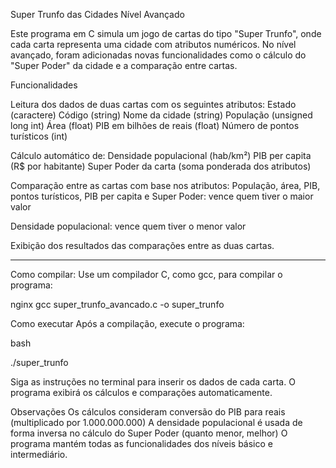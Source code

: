 Super Trunfo das Cidades
Nível Avançado

Este programa em C simula um jogo de cartas do tipo "Super Trunfo", onde cada carta representa uma cidade com atributos numéricos. No nível avançado, foram adicionadas novas funcionalidades como o cálculo do "Super Poder" da cidade e a comparação entre cartas.

Funcionalidades

Leitura dos dados de duas cartas com os seguintes atributos:
Estado (caractere)
Código (string)
Nome da cidade (string)
População (unsigned long int)
Área (float)
PIB em bilhões de reais (float)
Número de pontos turísticos (int)

Cálculo automático de:
Densidade populacional (hab/km²)
PIB per capita (R$ por habitante)
Super Poder da carta (soma ponderada dos atributos)

Comparação entre as cartas com base nos atributos:
População, área, PIB, pontos turísticos, PIB per capita e Super Poder: vence quem tiver o maior valor

Densidade populacional: vence quem tiver o menor valor

Exibição dos resultados das comparações entre as duas cartas.

--------

Como compilar:
Use um compilador C, como gcc, para compilar o programa:

nginx
gcc super_trunfo_avancado.c -o super_trunfo

Como executar
Após a compilação, execute o programa:

bash

./super_trunfo

Siga as instruções no terminal para inserir os dados de cada carta. O programa exibirá os cálculos e comparações automaticamente.

Observações
Os cálculos consideram conversão do PIB para reais (multiplicado por 1.000.000.000)
A densidade populacional é usada de forma inversa no cálculo do Super Poder (quanto menor, melhor)
O programa mantém todas as funcionalidades dos níveis básico e intermediário.

